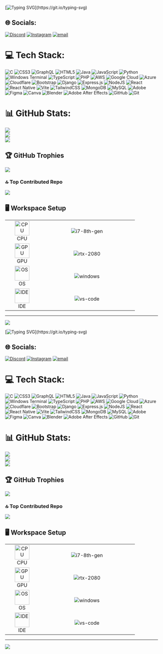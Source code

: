 [![Typing SVG](https://readme-typing-svg.demolab.com?font=Fira+Code&size=37&duration=3000&pause=1000&color=07D8FF&center=true&vCenter=true&multiline=true&width=900&height=200&lines=👋+Hello!+I'm+Arnav;Thanks+for+checking+out+my+GitHub!;⭐+Anything+you+find+useful!;Contact+me+if+you+have+any+questions!)](https://git.io/typing-svg)

## 🌐 Socials:
[![Discord](https://img.shields.io/badge/Discord-%237289DA.svg?logo=discord&logoColor=white)](https://discord.gg/https://discord.gg/Qehh3yNezQ) [![Instagram](https://img.shields.io/badge/Instagram-%23E4405F.svg?logo=Instagram&logoColor=white)](https://instagram.com/arnav_sensei_official) [![email](https://img.shields.io/badge/Email-D14836?logo=gmail&logoColor=white)](mailto:arnavdeshwal66@gmail.com) 

# 💻 Tech Stack:
![C](https://img.shields.io/badge/c-%2300599C.svg?style=for-the-badge&logo=c&logoColor=white) ![CSS3](https://img.shields.io/badge/css3-%231572B6.svg?style=for-the-badge&logo=css3&logoColor=white) ![GraphQL](https://img.shields.io/badge/-GraphQL-E10098?style=for-the-badge&logo=graphql&logoColor=white) ![HTML5](https://img.shields.io/badge/html5-%23E34F26.svg?style=for-the-badge&logo=html5&logoColor=white) ![Java](https://img.shields.io/badge/java-%23ED8B00.svg?style=for-the-badge&logo=openjdk&logoColor=white) ![JavaScript](https://img.shields.io/badge/javascript-%23323330.svg?style=for-the-badge&logo=javascript&logoColor=%23F7DF1E) ![Python](https://img.shields.io/badge/python-3670A0?style=for-the-badge&logo=python&logoColor=ffdd54) ![Windows Terminal](https://img.shields.io/badge/Windows%20Terminal-%234D4D4D.svg?style=for-the-badge&logo=windows-terminal&logoColor=white) ![TypeScript](https://img.shields.io/badge/typescript-%23007ACC.svg?style=for-the-badge&logo=typescript&logoColor=white) ![PHP](https://img.shields.io/badge/php-%23777BB4.svg?style=for-the-badge&logo=php&logoColor=white) ![AWS](https://img.shields.io/badge/AWS-%23FF9900.svg?style=for-the-badge&logo=amazon-aws&logoColor=white) ![Google Cloud](https://img.shields.io/badge/GoogleCloud-%234285F4.svg?style=for-the-badge&logo=google-cloud&logoColor=white) ![Azure](https://img.shields.io/badge/azure-%230072C6.svg?style=for-the-badge&logo=microsoftazure&logoColor=white) ![Cloudflare](https://img.shields.io/badge/Cloudflare-F38020?style=for-the-badge&logo=Cloudflare&logoColor=white) ![Bootstrap](https://img.shields.io/badge/bootstrap-%238511FA.svg?style=for-the-badge&logo=bootstrap&logoColor=white) ![Django](https://img.shields.io/badge/django-%23092E20.svg?style=for-the-badge&logo=django&logoColor=white) ![Express.js](https://img.shields.io/badge/express.js-%23404d59.svg?style=for-the-badge&logo=express&logoColor=%2361DAFB) ![NodeJS](https://img.shields.io/badge/node.js-6DA55F?style=for-the-badge&logo=node.js&logoColor=white) ![React](https://img.shields.io/badge/react-%2320232a.svg?style=for-the-badge&logo=react&logoColor=%2361DAFB) ![React Native](https://img.shields.io/badge/react_native-%2320232a.svg?style=for-the-badge&logo=react&logoColor=%2361DAFB) ![Vite](https://img.shields.io/badge/vite-%23646CFF.svg?style=for-the-badge&logo=vite&logoColor=white) ![TailwindCSS](https://img.shields.io/badge/tailwindcss-%2338B2AC.svg?style=for-the-badge&logo=tailwind-css&logoColor=white) ![MongoDB](https://img.shields.io/badge/MongoDB-%234ea94b.svg?style=for-the-badge&logo=mongodb&logoColor=white) ![MySQL](https://img.shields.io/badge/mysql-4479A1.svg?style=for-the-badge&logo=mysql&logoColor=white) ![Adobe](https://img.shields.io/badge/adobe-%23FF0000.svg?style=for-the-badge&logo=adobe&logoColor=white) ![Figma](https://img.shields.io/badge/figma-%23F24E1E.svg?style=for-the-badge&logo=figma&logoColor=white) ![Canva](https://img.shields.io/badge/Canva-%2300C4CC.svg?style=for-the-badge&logo=Canva&logoColor=white) ![Blender](https://img.shields.io/badge/blender-%23F5792A.svg?style=for-the-badge&logo=blender&logoColor=white) ![Adobe After Effects](https://img.shields.io/badge/Adobe%20After%20Effects-9999FF.svg?style=for-the-badge&logo=Adobe%20After%20Effects&logoColor=white) ![GitHub](https://img.shields.io/badge/github-%23121011.svg?style=for-the-badge&logo=github&logoColor=white) ![Git](https://img.shields.io/badge/git-%23F05033.svg?style=for-the-badge&logo=git&logoColor=white)
# 📊 GitHub Stats:
![](https://github-readme-stats.vercel.app/api?username=menofculture69&theme=dark&hide_border=false&include_all_commits=true&count_private=true)<br/>
![](https://github-readme-streak-stats.herokuapp.com/?user=menofculture69&theme=dark&hide_border=false)<br/>
![](https://github-readme-stats.vercel.app/api/top-langs/?username=menofculture69&theme=dark&hide_border=false&include_all_commits=true&count_private=true&layout=compact)

## 🏆 GitHub Trophies
![](https://github-profile-trophy.vercel.app/?username=menofculture69&theme=radical&no-frame=false&no-bg=false&margin-w=4)

### 🔝 Top Contributed Repo
![](https://github-contributor-stats.vercel.app/api?username=menofculture69&limit=5&theme=radical&combine_all_yearly_contributions=true)

## 🖥 Workspace Setup

<div align="center">
        <table>
          <tr>
            <td align="center" width="96">
              <img src="https://laptoping.com/cpus/wp-content/uploads/2023/06/AMD-Ryzen-7-7730U.png" width="48" height="48" alt="CPU">
              <br>
              <span>CPU</span>
            </td>
            <td align="center" width="300">
              <img src="https://img.shields.io/badge/RYZEN-7000%20SERIES-orange" alt="i7-8th-gen">
            </td>
          </tr>
          <tr>
            <td align="center" width="96">
              <img src="https://static.hardwaredb.net/badges/geforce-rtx-3050.png" width="48" height="48" alt="GPU">
              <br>
              <span>GPU</span>
            </td>
            <td align="center" width="300">
              <img src="https://img.shields.io/badge/NVIDIA-RTX_3050-green" alt="rtx-2080">
            </td>
          </tr>
          <tr>
            <td align="center" width="96">
              <img src="https://i.ibb.co/hBgDy3Q/imageedit-7-3135521893.png" width="48" height="48" alt="OS">
              <br>
              <span>OS</span>
            </td>
            <td align="center" width="300">
              <img src="https://img.shields.io/badge/Windows_11-0078D6?style=for-the-badge&logo=windows&logoColor=white" alt="windows">
            </td>
          </tr>
          <tr>
            <td align="center" width="96">
              <img src="https://skillicons.dev/icons?i=vscode" width="48" height="48" alt="IDE">
              <br>
              <span>IDE</span>
            </td>
            <td align="center" width="300">
              <img src="https://img.shields.io/badge/VS_Code-007ACC?style=for-the-badge&logo=Visual-Studio-Code&logoColor=white" alt="vs-code">
            </td>
          </tr>
        </table>
        </div>

  

---
[![](https://visitcount.itsvg.in/api?id=menofculture69&icon=0&color=0)](https://visitcount.itsvg.in)

<!-- Proudly created with GPRM ( https://gprm.itsvg.in ) -->
[![Typing SVG](https://readme-typing-svg.demolab.com?font=Fira+Code&size=37&duration=3000&pause=1000&color=07D8FF&center=true&vCenter=true&multiline=true&width=900&height=200&lines=👋+Hello!+I'm+Arnav;Thanks+for+checking+out+my+GitHub!;⭐+Anything+you+find+useful!;Contact+me+if+you+have+any+questions!)](https://git.io/typing-svg)

## 🌐 Socials:
[![Discord](https://img.shields.io/badge/Discord-%237289DA.svg?logo=discord&logoColor=white)](https://discord.gg/https://discord.gg/Qehh3yNezQ) [![Instagram](https://img.shields.io/badge/Instagram-%23E4405F.svg?logo=Instagram&logoColor=white)](https://instagram.com/arnav_sensei_official) [![email](https://img.shields.io/badge/Email-D14836?logo=gmail&logoColor=white)](mailto:arnavdeshwal66@gmail.com) 

# 💻 Tech Stack:
![C](https://img.shields.io/badge/c-%2300599C.svg?style=for-the-badge&logo=c&logoColor=white) ![CSS3](https://img.shields.io/badge/css3-%231572B6.svg?style=for-the-badge&logo=css3&logoColor=white) ![GraphQL](https://img.shields.io/badge/-GraphQL-E10098?style=for-the-badge&logo=graphql&logoColor=white) ![HTML5](https://img.shields.io/badge/html5-%23E34F26.svg?style=for-the-badge&logo=html5&logoColor=white) ![Java](https://img.shields.io/badge/java-%23ED8B00.svg?style=for-the-badge&logo=openjdk&logoColor=white) ![JavaScript](https://img.shields.io/badge/javascript-%23323330.svg?style=for-the-badge&logo=javascript&logoColor=%23F7DF1E) ![Python](https://img.shields.io/badge/python-3670A0?style=for-the-badge&logo=python&logoColor=ffdd54) ![Windows Terminal](https://img.shields.io/badge/Windows%20Terminal-%234D4D4D.svg?style=for-the-badge&logo=windows-terminal&logoColor=white) ![TypeScript](https://img.shields.io/badge/typescript-%23007ACC.svg?style=for-the-badge&logo=typescript&logoColor=white) ![PHP](https://img.shields.io/badge/php-%23777BB4.svg?style=for-the-badge&logo=php&logoColor=white) ![AWS](https://img.shields.io/badge/AWS-%23FF9900.svg?style=for-the-badge&logo=amazon-aws&logoColor=white) ![Google Cloud](https://img.shields.io/badge/GoogleCloud-%234285F4.svg?style=for-the-badge&logo=google-cloud&logoColor=white) ![Azure](https://img.shields.io/badge/azure-%230072C6.svg?style=for-the-badge&logo=microsoftazure&logoColor=white) ![Cloudflare](https://img.shields.io/badge/Cloudflare-F38020?style=for-the-badge&logo=Cloudflare&logoColor=white) ![Bootstrap](https://img.shields.io/badge/bootstrap-%238511FA.svg?style=for-the-badge&logo=bootstrap&logoColor=white) ![Django](https://img.shields.io/badge/django-%23092E20.svg?style=for-the-badge&logo=django&logoColor=white) ![Express.js](https://img.shields.io/badge/express.js-%23404d59.svg?style=for-the-badge&logo=express&logoColor=%2361DAFB) ![NodeJS](https://img.shields.io/badge/node.js-6DA55F?style=for-the-badge&logo=node.js&logoColor=white) ![React](https://img.shields.io/badge/react-%2320232a.svg?style=for-the-badge&logo=react&logoColor=%2361DAFB) ![React Native](https://img.shields.io/badge/react_native-%2320232a.svg?style=for-the-badge&logo=react&logoColor=%2361DAFB) ![Vite](https://img.shields.io/badge/vite-%23646CFF.svg?style=for-the-badge&logo=vite&logoColor=white) ![TailwindCSS](https://img.shields.io/badge/tailwindcss-%2338B2AC.svg?style=for-the-badge&logo=tailwind-css&logoColor=white) ![MongoDB](https://img.shields.io/badge/MongoDB-%234ea94b.svg?style=for-the-badge&logo=mongodb&logoColor=white) ![MySQL](https://img.shields.io/badge/mysql-4479A1.svg?style=for-the-badge&logo=mysql&logoColor=white) ![Adobe](https://img.shields.io/badge/adobe-%23FF0000.svg?style=for-the-badge&logo=adobe&logoColor=white) ![Figma](https://img.shields.io/badge/figma-%23F24E1E.svg?style=for-the-badge&logo=figma&logoColor=white) ![Canva](https://img.shields.io/badge/Canva-%2300C4CC.svg?style=for-the-badge&logo=Canva&logoColor=white) ![Blender](https://img.shields.io/badge/blender-%23F5792A.svg?style=for-the-badge&logo=blender&logoColor=white) ![Adobe After Effects](https://img.shields.io/badge/Adobe%20After%20Effects-9999FF.svg?style=for-the-badge&logo=Adobe%20After%20Effects&logoColor=white) ![GitHub](https://img.shields.io/badge/github-%23121011.svg?style=for-the-badge&logo=github&logoColor=white) ![Git](https://img.shields.io/badge/git-%23F05033.svg?style=for-the-badge&logo=git&logoColor=white)
# 📊 GitHub Stats:
![](https://github-readme-stats.vercel.app/api?username=menofculture69&theme=dark&hide_border=false&include_all_commits=true&count_private=true)<br/>
![](https://github-readme-streak-stats.herokuapp.com/?user=menofculture69&theme=dark&hide_border=false)<br/>
![](https://github-readme-stats.vercel.app/api/top-langs/?username=menofculture69&theme=dark&hide_border=false&include_all_commits=true&count_private=true&layout=compact)

## 🏆 GitHub Trophies
![](https://github-profile-trophy.vercel.app/?username=menofculture69&theme=radical&no-frame=false&no-bg=false&margin-w=4)

### 🔝 Top Contributed Repo
![](https://github-contributor-stats.vercel.app/api?username=menofculture69&limit=5&theme=radical&combine_all_yearly_contributions=true)

## 🖥 Workspace Setup

<div align="center">
        <table>
          <tr>
            <td align="center" width="96">
              <img src="https://laptoping.com/cpus/wp-content/uploads/2023/06/AMD-Ryzen-7-7730U.png" width="48" height="48" alt="CPU">
              <br>
              <span>CPU</span>
            </td>
            <td align="center" width="300">
              <img src="https://img.shields.io/badge/RYZEN-7000%20SERIES-orange" alt="i7-8th-gen">
            </td>
          </tr>
          <tr>
            <td align="center" width="96">
              <img src="https://static.hardwaredb.net/badges/geforce-rtx-3050.png" width="48" height="48" alt="GPU">
              <br>
              <span>GPU</span>
            </td>
            <td align="center" width="300">
              <img src="https://img.shields.io/badge/NVIDIA-RTX_3050-green" alt="rtx-2080">
            </td>
          </tr>
          <tr>
            <td align="center" width="96">
              <img src="https://i.ibb.co/hBgDy3Q/imageedit-7-3135521893.png" width="48" height="48" alt="OS">
              <br>
              <span>OS</span>
            </td>
            <td align="center" width="300">
              <img src="https://img.shields.io/badge/Windows_11-0078D6?style=for-the-badge&logo=windows&logoColor=white" alt="windows">
            </td>
          </tr>
          <tr>
            <td align="center" width="96">
              <img src="https://skillicons.dev/icons?i=vscode" width="48" height="48" alt="IDE">
              <br>
              <span>IDE</span>
            </td>
            <td align="center" width="300">
              <img src="https://img.shields.io/badge/VS_Code-007ACC?style=for-the-badge&logo=Visual-Studio-Code&logoColor=white" alt="vs-code">
            </td>
          </tr>
        </table>
        </div>

  

---
[![](https://visitcount.itsvg.in/api?id=menofculture69&icon=0&color=0)](https://visitcount.itsvg.in)

<!-- Proudly created with GPRM ( https://gprm.itsvg.in ) -->
